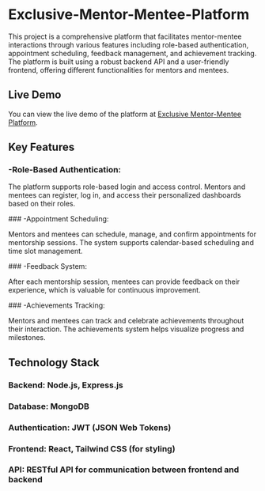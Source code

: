 # Exclusive-Mentor-Mentee-Platform
<p>This project is a comprehensive platform that facilitates mentor-mentee interactions through various features including role-based authentication, appointment scheduling, feedback management, and achievement tracking. The platform is built using a robust backend API and a user-friendly frontend, offering different functionalities for mentors and mentees.</p>

## Live Demo
You can view the live demo of the platform at [Exclusive Mentor-Mentee Platform](https://mentorlink-three.vercel.app/).

## Key Features
### -Role-Based Authentication:
<p>The platform supports role-based login and access control. Mentors and mentees can register, log in, and access their personalized dashboards based on their roles.</p>
### -Appointment Scheduling:
<p>Mentors and mentees can schedule, manage, and confirm appointments for mentorship sessions. The system supports calendar-based scheduling and time slot management.</p>
### -Feedback System:
<p>After each mentorship session, mentees can provide feedback on their experience, which is valuable for continuous improvement.</p>
### -Achievements Tracking:
<p>Mentors and mentees can track and celebrate achievements throughout their interaction. The achievements system helps visualize progress and milestones.</p>

## Technology Stack
### Backend: Node.js, Express.js
### Database: MongoDB
### Authentication: JWT (JSON Web Tokens)
### Frontend: React, Tailwind CSS (for styling)
### API: RESTful API for communication between frontend and backend

